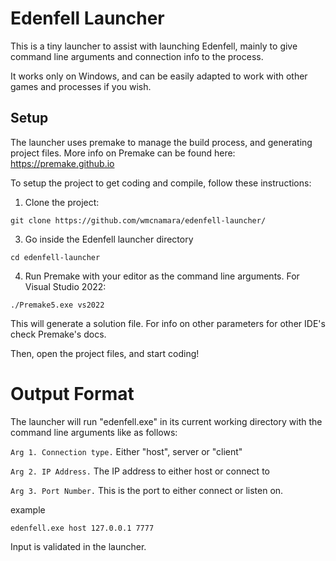 # Edenfell Launcher
This is a tiny launcher to assist with launching Edenfell, mainly to give command line arguments and connection info to the process.

It works only on Windows, and can be easily adapted to work with other games and processes if you wish.

## Setup

The launcher uses premake to manage the build process, and generating project files. More info on Premake can be found here: https://premake.github.io

To setup the project to get coding and compile, follow these instructions:

1. Clone the project:
   
  `git clone https://github.com/wmcnamara/edenfell-launcher/`

3. Go inside the Edenfell launcher directory

  `cd edenfell-launcher`

4. Run Premake with your editor as the command line arguments.
   For Visual Studio 2022:
   
  `./Premake5.exe vs2022`
  
   This will generate a solution file. For info on other parameters for other IDE's check Premake's docs.

Then, open the project files, and start coding!
   
# Output Format

The launcher will run "edenfell.exe" in its current working directory with the command line arguments like as follows:

`Arg 1. Connection type.` Either "host", server or "client"

`Arg 2. IP Address.` The IP address to either host or connect to

`Arg 3. Port Number.` This is the port to either connect or listen on.

example

`edenfell.exe host 127.0.0.1 7777`

Input is validated in the launcher.
